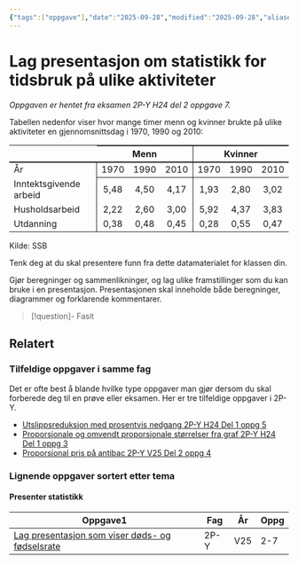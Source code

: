 ```yaml
---
{"tags":["oppgave"],"date":"2025-09-28","modified":"2025-09-28","aliases":[],"dg-publish":true,"temaer":["presenter statistikk"],"fag":["2p-y"],"eksamen":"h24","del":2,"oppgave":7,"title":"Lag presentasjon om statistikk for tidsbruk på ulike aktiviteter","source":null,"todo":["fasit","løsningsforslag"],"permalink":"/lag-presentasjon-om-statistikk-for-tidsbruk-pa-ulike-aktiviteter/","dgPassFrontmatter":true}
---
```



# Lag presentasjon om statistikk for tidsbruk på ulike aktiviteter

<p><span><em>Oppgaven er hentet fra eksamen 2P-Y H24 del 2 oppgave 7.</em></span></p>

Tabellen nedenfor viser hvor mange timer menn og kvinner brukte på ulike aktiviteter en gjennomsnittsdag i 1970, 1990 og 2010:  

<table style="text-align: center;"> <tr style=""> <th style="border-bottom: 2pt solid; text-align: center;"></th> <th colspan=3 style="border-top: 2pt solid; border-bottom: 2pt solid; border-right: 1pt solid;  text-align: center;">Menn</th> <th colspan=3 style="border-bottom: 2pt solid; text-align: center; border-top: 2pt solid;">Kvinner</th> </tr> <tr> <td style="text-align: left; border-right: 1pt solid;">År</td> <td style="border-bottom: 1pt solid;">1970</td> <td style="border-bottom: 1pt solid;">1990</td> <td style="border-right: 1pt solid; border-bottom: 1pt solid;">2010</td> <td style="border-bottom: 1pt solid;">1970</td> <td style="border-bottom: 1pt solid;">1990</td> <td style="border-bottom: 1pt solid;">2010</td> </tr> <tr> <td style="text-align: left; border-right: 1pt solid;">Inntektsgivende arbeid</td> <td> 5,48 </td> <td> 4,50 </td> <td style="border-right: 1pt solid"> 4,17 </td> <td> 1,93 </td> <td> 2,80 </td> <td> 3,02 </td> </tr> <tr> <td style="text-align: left; border-right: 1pt solid;">Husholdsarbeid</td> <td> 2,22 </td> <td> 2,60 </td> <td style="border-right: 1pt solid"> 3,00 </td> <td> 5,92 </td> <td> 4,37 </td> <td> 3,83 </td> </tr> <tr> <td style="text-align: left; border-right: 1pt solid;">Utdanning</td> <td> 0,38 </td> <td> 0,48 </td> <td style="border-right: 1pt solid"> 0,45 </td> <td> 0,28 </td> <td> 0,55 </td> <td> 0,47 </td> </tr> </table>
Kilde: SSB  

Tenk deg at du skal presentere funn fra dette datamaterialet for klassen din.

Gjør beregninger og sammenlikninger, og lag ulike framstillinger som du kan bruke i en presentasjon. Presentasjonen skal inneholde både beregninger, diagrammer og forklarende kommentarer.

>[!question]- Fasit
> 
>

## Relatert
<h3><span>Tilfeldige oppgaver i samme fag</span></h3><p><span>Det er ofte best å blande hvilke type oppgaver man gjør dersom du skal forberede deg til en prøve eller eksamen. Her er tre tilfeldige oppgaver i 2P-Y.</span></p><div><ul class="dataview list-view-ul"><li><span><a data-tooltip-position="top" aria-label="Utslippsreduksjon med prosentvis nedgang.md" data-href="Utslippsreduksjon med prosentvis nedgang.md" href="Utslippsreduksjon med prosentvis nedgang.md" class="internal-link" target="_blank" rel="noopener nofollow">Utslippsreduksjon med prosentvis nedgang 2P-Y H24 Del 1 oppg 5</a></span></li><li><span><a data-tooltip-position="top" aria-label="Proporsjonale og omvendt proporsjonale størrelser fra graf.md" data-href="Proporsjonale og omvendt proporsjonale størrelser fra graf.md" href="Proporsjonale og omvendt proporsjonale størrelser fra graf.md" class="internal-link" target="_blank" rel="noopener nofollow">Proporsjonale og omvendt proporsjonale størrelser fra graf 2P-Y H24 Del 1 oppg 3</a></span></li><li><span><a data-tooltip-position="top" aria-label="Proporsjonal pris på antibac.md" data-href="Proporsjonal pris på antibac.md" href="Proporsjonal pris på antibac.md" class="internal-link" target="_blank" rel="noopener nofollow">Proporsjonal pris på antibac 2P-Y V25 Del 2 oppg 4</a></span></li></ul></div><h3><span>Lignende oppgaver sortert etter tema</span></h3><h4><span>Presenter statistikk</span></h4><div><table class="dataview table-view-table"><thead class="table-view-thead"><tr class="table-view-tr-header"><th class="table-view-th"><span>Oppgave</span><span class="dataview small-text">1</span></th><th class="table-view-th"><span>Fag</span></th><th class="table-view-th"><span>År</span></th><th class="table-view-th"><span>Oppg</span></th></tr></thead><tbody class="table-view-tbody"><tr><td><span><a data-tooltip-position="top" aria-label="Lag presentasjon som viser døds- og fødselsrate.md" data-href="Lag presentasjon som viser døds- og fødselsrate.md" href="Lag presentasjon som viser døds- og fødselsrate.md" class="internal-link" target="_blank" rel="noopener nofollow">Lag presentasjon som viser døds- og fødselsrate</a></span></td><td><span>2P-Y</span></td><td><span>V25</span></td><td><span>2-7</span></td></tr></tbody></table></div>
